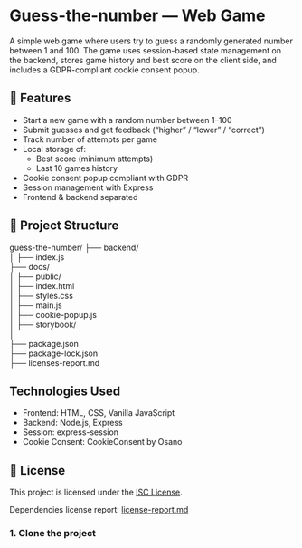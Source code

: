 # Guess-the-number — Web Game
A simple web game where users try to guess a randomly generated number between 1 and 100. The game uses session-based state management on the backend, stores game history and best score on the client side, and includes a GDPR-compliant cookie consent popup.

## 🚀 Features

- Start a new game with a random number between 1–100
- Submit guesses and get feedback (“higher” / “lower” / “correct”)
- Track number of attempts per game
- Local storage of:
  - Best score (minimum attempts)
  - Last 10 games history
- Cookie consent popup compliant with GDPR
- Session management with Express
- Frontend & backend separated

## 📁 Project Structure
guess-the-number/
├── backend/               
│   ├── index.js           
├── docs/           
│
├── public/            
│   ├── index.html         
│   ├── styles.css       
│   ├── main.js            
│   ├── cookie-popup.js   
│
├── storybook/        
│     
├── package.json           
├── package-lock.json                 
├── licenses-report.md               

##  Technologies Used
- Frontend: HTML, CSS, Vanilla JavaScript
- Backend: Node.js, Express
- Session: express-session
- Cookie Consent: CookieConsent by Osano
## 📜 License

This project is licensed under the [ISC License](LICENSE.md).

Dependencies license report: [license-report.md](license-report.md)

 ### 1. Clone the project
```bash

